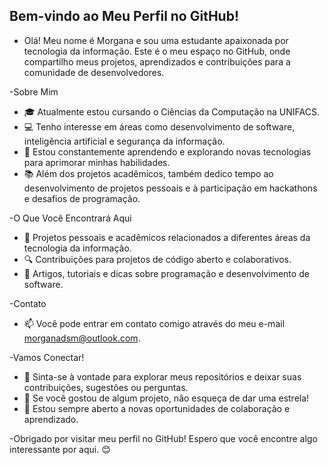 ## Bem-vindo ao Meu Perfil no GitHub!
- Olá! Meu nome é Morgana e sou uma estudante apaixonada por tecnologia da informação. Este é o meu espaço no GitHub, onde compartilho meus projetos, aprendizados e contribuições para a comunidade de desenvolvedores.

-Sobre Mim
- 🎓 Atualmente estou cursando o Ciências da Computação na UNIFACS.
- 💻 Tenho interesse em áreas como desenvolvimento de software, inteligência artificial e segurança da informação.
- 🌱 Estou constantemente aprendendo e explorando novas tecnologias para aprimorar minhas habilidades.
- 📚 Além dos projetos acadêmicos, também dedico tempo ao desenvolvimento de projetos pessoais e à participação em hackathons e desafios de programação.

-O Que Você Encontrará Aqui
- 🚀 Projetos pessoais e acadêmicos relacionados a diferentes áreas da tecnologia da informação.
- 🔍 Contribuições para projetos de código aberto e colaborativos.
- 📝 Artigos, tutoriais e dicas sobre programação e desenvolvimento de software.

-Contato
- 📫 Você pode entrar em contato comigo através do meu e-mail morganadsm@outlook.com.

-Vamos Conectar!
- 💬 Sinta-se à vontade para explorar meus repositórios e deixar suas contribuições, sugestões ou perguntas.
- 🌟 Se você gostou de algum projeto, não esqueça de dar uma estrela!
- 🤝 Estou sempre aberto a novas oportunidades de colaboração e aprendizado.

-Obrigado por visitar meu perfil no GitHub! Espero que você encontre algo interessante por aqui. 😊
